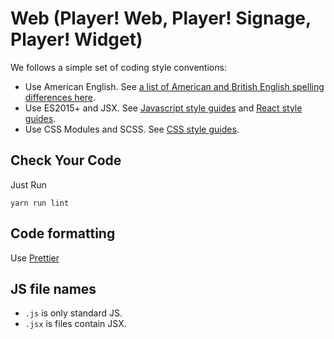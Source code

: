 # Web (Player! Web, Player! Signage, Player! Widget)

We follows a simple set of coding style conventions:

* Use American English. See [a list of American and British English spelling differences here](http://en.wikipedia.org/wiki/American_and_British_English_spelling_differences).
* Use ES2015+ and JSX. See [Javascript style guides](https://github.com/airbnb/javascript) and [React style guides](https://github.com/airbnb/javascript/tree/master/react).
* Use CSS Modules and SCSS. See [CSS style guides](https://github.com/stylelint/stylelint-config-standard).

## Check Your Code

Just Run

    yarn run lint

## Code formatting

Use [Prettier](https://github.com/prettier/prettier)

## JS file names

* `.js` is only standard JS.
* `.jsx` is files contain JSX.
